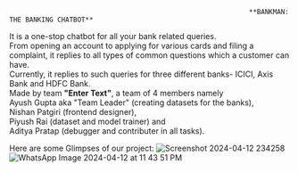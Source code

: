                                                                 **BANKMAN: THE BANKING CHATBOT**

It is a one-stop chatbot for all your bank related queries.<br /> 
From opening an account to applying for various cards and filing a complaint, it replies to all types of common questions which a customer can have.<br /> 
Currently, it replies to such queries for three different banks- ICICI, Axis Bank and HDFC Bank.<br /> 
Made by team **"Enter Text"**, a team of 4 members namely<br /> 
Ayush Gupta aka "Team Leader" (creating datasets for the banks),<br /> 
Nishan Patgiri (frontend designer), <br /> 
Piyush Rai (dataset and model trainer) and <br /> 
Aditya Pratap (debugger and contributer in all tasks).<br /> 

Here are some Glimpses of our project:
![Screenshot 2024-04-12 234258](https://github.com/Ayush-Gupta-bit/BankMan/assets/140447182/731f2168-7d75-455f-8dd0-ba17d5212671)
![WhatsApp Image 2024-04-12 at 11 43 51 PM](https://github.com/Ayush-Gupta-bit/BankMan/assets/140447182/60e9b1bd-f1f6-426f-9502-50daa5818406)
